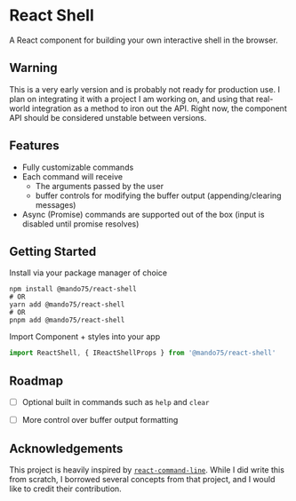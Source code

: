 # React Shell

A React component for building your own interactive shell in the browser.

## Warning

This is a very early version and is probably not ready for production use. I plan on integrating it with a project I am working on, and using that real-world integration as a method to iron out the API. Right now, the component API should be considered unstable between versions.

## Features

* Fully customizable commands
* Each command will receive
    * The arguments passed by the user
    * buffer controls for modifying the buffer output (appending/clearing messages)
* Async (Promise) commands are supported out of the box (input is disabled until promise resolves)

## Getting Started

Install via your package manager of choice

```shell
npm install @mando75/react-shell
# OR
yarn add @mando75/react-shell
# OR
pnpm add @mando75/react-shell
```

Import Component + styles into your app

```typescript
import ReactShell, { IReactShellProps } from '@mando75/react-shell'


```

## Roadmap

- [ ] Optional built in commands such as `help` and `clear`
- [ ] More control over buffer output formatting


## Acknowledgements

This project is heavily inspired by [`react-command-line`](https://github.com/podrezo/react-command-line). While I did
write this from scratch, I borrowed several concepts from that project, and I would like to credit their contribution. 



